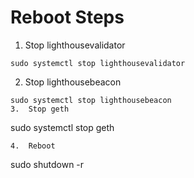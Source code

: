 Reboot Steps
============
1.  Stop lighthousevalidator
```
sudo systemctl stop lighthousevalidator
```
2.  Stop lighthousebeacon
```
sudo systemctl stop lighthousebeacon
3.  Stop geth
```
sudo systemctl stop geth
```
4.  Reboot
```
sudo shutdown -r
```
